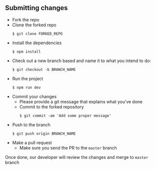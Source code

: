 ## Submitting changes

- Fork the repo
- Clone the forked repo
  ```
  $ git clone FORKED_REPO
  ```
- Install the dependencies
  ```
  $ npm install
  ```
- Check out a new branch based and name it to what you intend to do:
  ```
  $ git checkout -b BRANCH_NAME
  ```
- Run the project
  ```
  $ npm run dev
  ```
- Commit your changes
  - Please provide a git message that explains what you've done
  - Commit to the forked repository
    ```
    $ git commit -am 'Add some proper message'
    ```
- Push to the branch
  ```
  $ git push origin BRANCH_NAME
  ```
- Make a pull request
  - Make sure you send the PR to the <code>master</code> branch

Once done, our developer will review the changes and merge to <code>master</code> branch